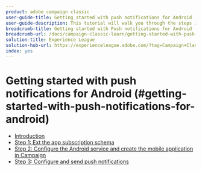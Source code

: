 ```yaml
---
product: adobe campaign classic
user-guide-title: Getting started with push notifications for Android
user-guide-description: This tutorial will walk you through the steps involved in sending push notifications from Adobe Campaign to an Android app.
breadcrumb-title: Getting started with Push notifications for Android
breadcrumb-url: /docs/campaign-classic-learn/getting-started-with-push-notifications-for-android/introduction.html
solution-title: Experience League
solution-hub-url: https://experienceleague.adobe.com/?tag=Campaign+Classic#recommended/solutions/campaign
index: yes
---
```


# Getting started with push notifications for Android (#getting-started-with-push-notifications-for-android)

+ [Introduction](/help/tutorial-getting-started-with-push-notifications-for-android/introduction.md)
+ [Step 1: Ext the app subscription schema](/help/tutorial-getting-started-with-push-notifications-for-android/extending-the-app-subscription-schema.md)
+ [Step 2: Configure the Android service and create the mobile application in Campaign](/help/tutorial-getting-started-with-push-notifications-for-android/configuring-an-android-service-in-campaign.md)
+ [Step 3: Configure and send push notifications](/help/tutorial-getting-started-with-push-notifications-for-android/configuring-and-sending-push-notifications.md)
